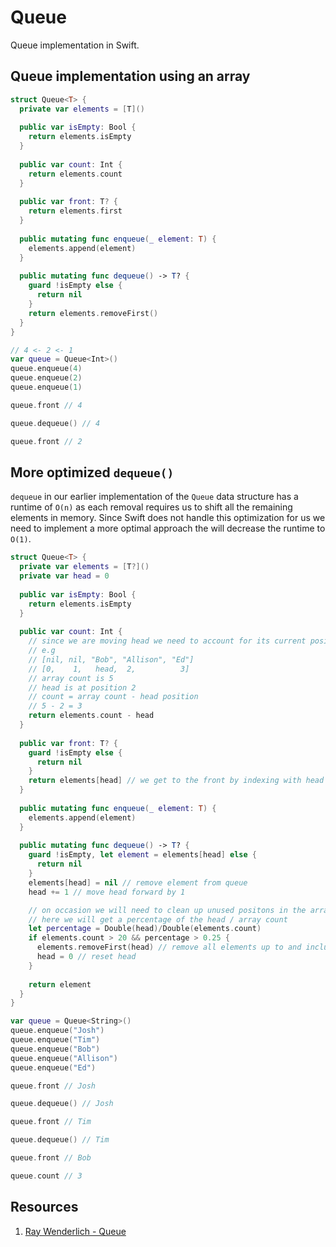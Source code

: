 # Queue

Queue implementation in Swift. 

## Queue implementation using an array 

```swift
struct Queue<T> {
  private var elements = [T]()
  
  public var isEmpty: Bool {
    return elements.isEmpty
  }
  
  public var count: Int {
    return elements.count
  }
  
  public var front: T? {
    return elements.first
  }
  
  public mutating func enqueue(_ element: T) {
    elements.append(element)
  }
  
  public mutating func dequeue() -> T? {
    guard !isEmpty else {
      return nil
    }
    return elements.removeFirst()
  }
}

// 4 <- 2 <- 1
var queue = Queue<Int>()
queue.enqueue(4)
queue.enqueue(2)
queue.enqueue(1)

queue.front // 4

queue.dequeue() // 4

queue.front // 2
```

## More optimized `dequeue()`

`dequeue` in our earlier implementation of the `Queue` data structure has a runtime of `O(n)` as each removal requires us to shift all the remaining elements in memory. Since Swift does not handle this optimization for us we need to implement a more optimal approach the will decrease the runtime to `O(1)`.

```swift
struct Queue<T> {
  private var elements = [T?]()
  private var head = 0
  
  public var isEmpty: Bool {
    return elements.isEmpty
  }
  
  public var count: Int {
    // since we are moving head we need to account for its current position
    // e.g
    // [nil, nil, "Bob", "Allison", "Ed"]
    // [0,    1,   head,  2,          3]
    // array count is 5
    // head is at position 2
    // count = array count - head position
    // 5 - 2 = 3
    return elements.count - head
  }
  
  public var front: T? {
    guard !isEmpty else {
      return nil
    }
    return elements[head] // we get to the front by indexing with head's position
  }
  
  public mutating func enqueue(_ element: T) {
    elements.append(element)
  }
  
  public mutating func dequeue() -> T? {
    guard !isEmpty, let element = elements[head] else {
      return nil
    }
    elements[head] = nil // remove element from queue
    head += 1 // move head forward by 1

    // on occasion we will need to clean up unused positons in the array (house-cleaning)
    // here we will get a percentage of the head / array count
    let percentage = Double(head)/Double(elements.count)
    if elements.count > 20 && percentage > 0.25 {
      elements.removeFirst(head) // remove all elements up to and including the head index
      head = 0 // reset head
    }
    
    return element
  }
}

var queue = Queue<String>()
queue.enqueue("Josh")
queue.enqueue("Tim")
queue.enqueue("Bob")
queue.enqueue("Allison")
queue.enqueue("Ed")

queue.front // Josh

queue.dequeue() // Josh

queue.front // Tim

queue.dequeue() // Tim

queue.front // Bob

queue.count // 3
```

## Resources 

1. [Ray Wenderlich - Queue](https://github.com/raywenderlich/swift-algorithm-club/tree/master/Queue)
